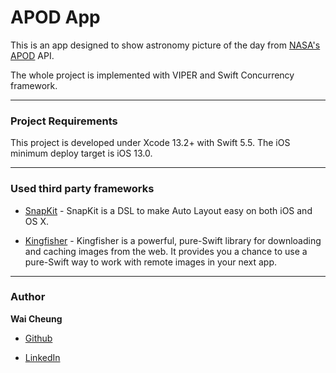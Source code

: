 
# APOD App

This is an app designed to show astronomy picture of the day from [NASA's APOD](https://github.com/nasa/apod-api) API.

The whole project is implemented with VIPER and Swift Concurrency framework.

---

### Project Requirements

This project is developed under Xcode 13.2+ with Swift 5.5. The iOS minimum deploy target is iOS 13.0.

---

### Used third party frameworks

*  [SnapKit](https://github.com/SnapKit/SnapKit) - SnapKit is a DSL to make Auto Layout easy on both iOS and OS X.

*  [Kingfisher](https://github.com/onevcat/Kingfisher) - Kingfisher is a powerful, pure-Swift library for downloading and caching images from the web. It provides you a chance to use a pure-Swift way to work with remote images in your next app.

---

### Author

__Wai Cheung__

*  [Github](https://github.com/sakiwei)

*  [LinkedIn](https://www.linkedin.com/in/sakiwei/)
